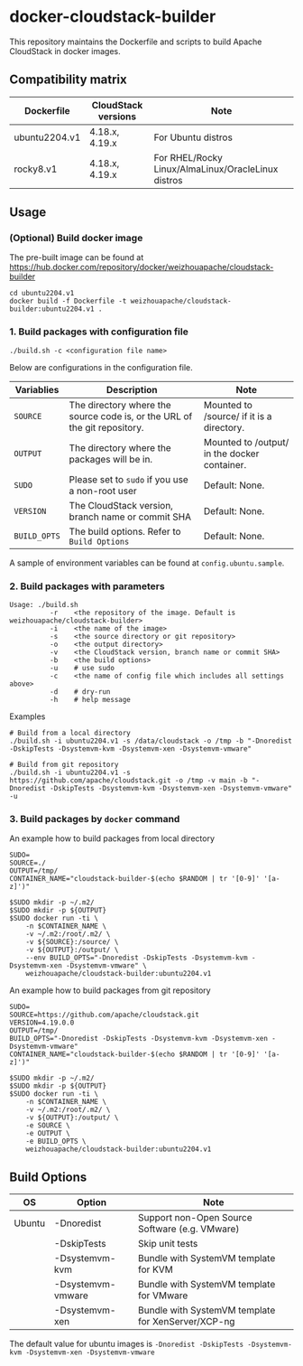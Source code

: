 # docker-cloudstack-builder

This repository maintains the Dockerfile and scripts to build Apache CloudStack in docker images.

## Compatibility matrix

| **Dockerfile**      |   **CloudStack versions**     |  **Note**            |
|---------------------|-------------------------------|----------------------|
| ubuntu2204.v1       | 4.18.x, 4.19.x                | For Ubuntu distros   |
| rocky8.v1           | 4.18.x, 4.19.x                | For RHEL/Rocky Linux/AlmaLinux/OracleLinux distros   |

## Usage

### (Optional) Build docker image 

The pre-built image can be found at https://hub.docker.com/repository/docker/weizhouapache/cloudstack-builder

```
cd ubuntu2204.v1
docker build -f Dockerfile -t weizhouapache/cloudstack-builder:ubuntu2204.v1 .
```

### 1. Build packages with configuration file

```
./build.sh -c <configuration file name>
```

Below are configurations in the configuration file.

| **Variablies**      |   **Description**             |  **Note**            |
|---------------------|-------------------------------|----------------------|
| `SOURCE`            |  The directory where the source code is, or the URL of the git repository.      | Mounted to /source/ if it is a directory. |
| `OUTPUT`            |  The directory where the packages will be in.        | Mounted to /output/ in the docker container. |
| `SUDO`              |  Please set to `sudo` if you use a non-root user     | Default: None.  |
| `VERSION`           |  The CloudStack version, branch name or commit SHA   | Default: None.  |
| `BUILD_OPTS`        |  The build options. Refer to `Build Options`         | Default: None.  |

A sample of environment variables can be found at `config.ubuntu.sample`.

### 2. Build packages with parameters

```
Usage: ./build.sh
          -r    <the repository of the image. Default is weizhouapache/cloudstack-builder>
          -i    <the name of the image>
          -s    <the source directory or git repository>
          -o    <the output directory>
          -v    <the CloudStack version, branch name or commit SHA>
          -b    <the build options>
          -u    # use sudo
          -c    <the name of config file which includes all settings above>
          -d    # dry-run
          -h    # help message
```

Examples
```
# Build from a local directory
./build.sh -i ubuntu2204.v1 -s /data/cloudstack -o /tmp -b "-Dnoredist -DskipTests -Dsystemvm-kvm -Dsystemvm-xen -Dsystemvm-vmware"

# Build from git repository
./build.sh -i ubuntu2204.v1 -s https://github.com/apache/cloudstack.git -o /tmp -v main -b "-Dnoredist -DskipTests -Dsystemvm-kvm -Dsystemvm-xen -Dsystemvm-vmware" -u
```

### 3. Build packages by `docker` command

An example how to build packages from local directory
```
SUDO=
SOURCE=./
OUTPUT=/tmp/
CONTAINER_NAME="cloudstack-builder-$(echo $RANDOM | tr '[0-9]' '[a-z]')"

$SUDO mkdir -p ~/.m2/
$SUDO mkdir -p ${OUTPUT}
$SUDO docker run -ti \
    -n $CONTAINER_NAME \
    -v ~/.m2:/root/.m2/ \
    -v ${SOURCE}:/source/ \
    -v ${OUTPUT}:/output/ \
    --env BUILD_OPTS="-Dnoredist -DskipTests -Dsystemvm-kvm -Dsystemvm-xen -Dsystemvm-vmware" \
    weizhouapache/cloudstack-builder:ubuntu2204.v1
```

An example how to build packages from git repository

```
SUDO=
SOURCE=https://github.com/apache/cloudstack.git
VERSION=4.19.0.0
OUTPUT=/tmp/
BUILD_OPTS="-Dnoredist -DskipTests -Dsystemvm-kvm -Dsystemvm-xen -Dsystemvm-vmware"
CONTAINER_NAME="cloudstack-builder-$(echo $RANDOM | tr '[0-9]' '[a-z]')"

$SUDO mkdir -p ~/.m2/
$SUDO mkdir -p ${OUTPUT}
$SUDO docker run -ti \
    -n $CONTAINER_NAME \
    -v ~/.m2:/root/.m2/ \
    -v ${OUTPUT}:/output/ \
    -e SOURCE \
    -e OUTPUT \
    -e BUILD_OPTS \
    weizhouapache/cloudstack-builder:ubuntu2204.v1
```
## Build Options

| **OS**      |   **Option**       |  **Note**            |
|-------------|--------------------|----------------------|
| Ubuntu      | -Dnoredist         | Support non-Open Source Software (e.g. VMware) |
|             | -DskipTests        | Skip unit tests      |
|             | -Dsystemvm-kvm     | Bundle with SystemVM template for KVM |
|             | -Dsystemvm-vmware  | Bundle with SystemVM template for VMware |
|             | -Dsystemvm-xen     | Bundle with SystemVM template for XenServer/XCP-ng |


The default value for ubuntu images is `-Dnoredist -DskipTests -Dsystemvm-kvm -Dsystemvm-xen -Dsystemvm-vmware`
